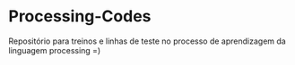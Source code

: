 # Processing-Codes
Repositório para treinos e linhas de teste no processo de aprendizagem da linguagem processing =)
